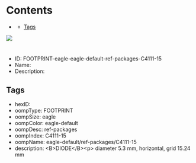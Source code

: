 



Contents
========

* [](#)
	* [Tags](#tags)
  
![][im]
# 

- ID: FOOTPRINT-eagle-eagle-default-ref-packages-C4111-15
- Name: 
- Description: 

## Tags

- hexID: 
- oompType: FOOTPRINT
- oompSize: eagle
- oompColor: eagle-default
- oompDesc: ref-packages
- oompIndex: C4111-15
- oompName: eagle-default/ref-packages/C4111-15
- description: &lt;B&gt;DIODE&lt;/B&gt;&lt;p&gt;&#xD;
diameter 5.3 mm, horizontal, grid 15.24 mm



[im]: image.png
